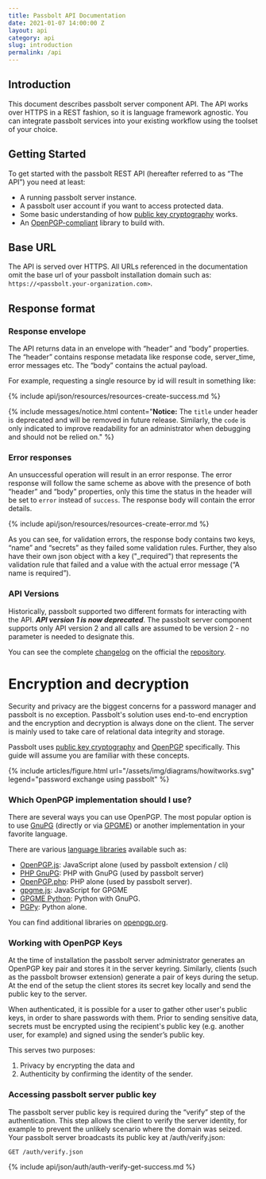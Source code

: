 ```yaml
---
title: Passbolt API Documentation
date: 2021-01-07 14:00:00 Z
layout: api
category: api
slug: introduction
permalink: /api
---
```


## Introduction

This document describes passbolt server component API. The API works over HTTPS in a REST fashion, so it is
language framework agnostic. You can integrate passbolt services into your existing workflow using the
toolset of your choice.

## Getting Started

To get started with the passbolt REST API (hereafter referred to as “The API”) you need at least:
* A running passbolt server instance.
* A passbolt user account if you want to access protected data.
* Some basic understanding of how [public key cryptography](https://en.wikipedia.org/wiki/Public-key_cryptography) works.
* An [OpenPGP-compliant](https://www.openpgp.org/about/) library to build with.

## Base URL

The API is served over HTTPS. All URLs referenced in the documentation omit the base url
of your passbolt installation domain such as:
<code>https://&lt;passbolt.your-organization.com&gt;</code>.

## Response format
### Response envelope

The API returns data in an envelope with “header” and “body” properties.
The “header” contains response metadata like response code, server_time, error messages etc.
The “body” contains the actual payload.

For example, requesting a single resource by id will result in something like:

{% include api/json/resources/resources-create-success.md %}

{% include messages/notice.html
    content="<b>Notice:</b> The <code>title</code> under header is deprecated and will be removed in future release.
    Similarly, the <code>code</code> is only indicated to improve readability for an administrator when debugging and should
    not be relied on."
%}

### Error responses

An unsuccessful operation will result in an error response. The error response will follow the same scheme as above
with the presence of both “header” and “body” properties, only this time the status in the header will be set to
<code>error</code> instead of <code>success</code>. The response body will contain the error details.

{% include api/json/resources/resources-create-error.md %}

As you can see, for validation errors, the response body contains two keys, “name” and “secrets” as they failed
some validation rules. Further, they also have their own json object with a key ("_required") that represents the
validation rule that failed and a value with the actual error message (“A name is required”).

### API Versions

Historically, passbolt supported two different formats for interacting with the API. ***API version 1 is now deprecated***.
The passbolt server component supports only API version 2 and all calls are assumed to be version 2 - no parameter is needed
to designate this.

You can see the complete [changelog](https://github.com/passbolt/passbolt_api/blob/master/CHANGELOG.md) on the official
the [repository](https://github.com/passbolt/passbolt_api).

# Encryption and decryption

Security and privacy are the biggest concerns for a password manager and passbolt is no exception.
Passbolt's solution uses end-to-end encryption and the encryption and decryption is always done on the client. The server
is mainly used to take care of relational data integrity and storage.

Passbolt uses [public key cryptography](https://en.wikipedia.org/wiki/Public-key_cryptography)
and [OpenPGP](https://www.openpgp.org/about/) specifically. This guide will assume you are familiar with these concepts.

{% include articles/figure.html
    url="/assets/img/diagrams/howitworks.svg"
    legend="password exchange using passbolt"
%}

### Which OpenPGP implementation should I use?
There are several ways you can use OpenPGP. The most popular option is to use [GnuPG](https://gnupg.org)
(directly or via [GPGME](https://www.gnupg.org/software/gpgme/index.html)) or another implementation in your
favorite language.

There are various [language libraries](https://www.gnupg.org/software/libraries.html) available such as:
 - [OpenPGP.js](https://openpgpjs.org/): JavaScript alone (used by passbolt extension / cli)
 - [PHP GnuPG](https://www.php.net/manual/en/book.gnupg.php): PHP with GnuPG (used by passbolt server)
 - [OpenPGP.php](https://github.com/singpolyma/openpgp-php): PHP alone (used by passbolt server).
 - [gpgme.js](https://github.com/mailvelope/gpgmejs): JavaScript for GPGME
 - [GPGME Python](http://files.au.adversary.org/crypto/gpgme-python-howto.html): Python with GnuPG.
 - [PGPy](https://github.com/SecurityInnovation/PGPy/): Python alone.

You can find additional libraries on [openpgp.org](https://www.openpgp.org/software/developer/).

### Working with OpenPGP Keys

At the time of installation the passbolt server administrator generates an OpenPGP key pair and stores it in
the server keyring. Similarly, clients (such as the passbolt browser extension) generate a pair of keys during the setup.
At the end of the setup the client stores its secret key locally and send the public key to the server.

When authenticated, it is possible for a user to gather other user's public keys, in order to share passwords with them.
Prior to sending sensitive data, secrets must be encrypted using the recipient's public key (e.g. another user, for example) and signed using the sender’s public key.

This serves two purposes:
1. Privacy by encrypting the data and
2. Authenticity by confirming the identity of the sender.

### Accessing passbolt server public key

The passbolt server public key is required during the “verify” step of the authentication. This step allows the
client to verify the server identity, for example to prevent the unlikely scenario where the domain was seized.
Your passbolt server broadcasts its public key at /auth/verify.json:

```
GET /auth/verify.json
```
{% include api/json/auth/auth-verify-get-success.md %}
